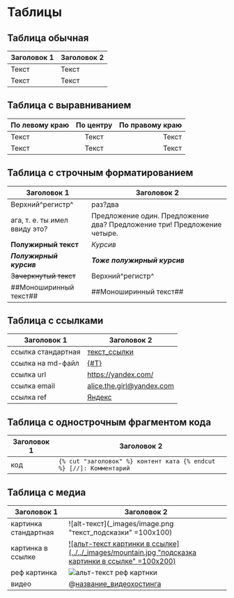 # Таблицы

## Таблица обычная

| Заголовок 1  | Заголовок 2  |
| ------------ | ------------ |
| Текст        | Текст        |
| Текст        | Текст        |

## Таблица с выравниванием

| По левому краю  | По центру        | По правому краю |
| :---            |      :----:      |            ---: |
| Текст           | Текст            | Текст           |
| Текст           | Текст            | Текст           |

## Таблица с строчным форматированием

| Заголовок 1 | Заголовок 2 |
| ------- | ------- |
| Верхний\^регистр^ | раз\?два |
| ага, т. е. ты имел ввиду это? | Предложение один. Предложение два? Предложение три! Предложение четыре. |
| **Полужирный текст** | _Курсив_ |
| **_Полужирный курсив_** | _**Тоже полужирный курсив**_ |
| ~~Зачеркнутый текст~~ | Верхний^регистр^ |
| ##Моноширинный текст## | ##Моноширинный текст## |

## Таблица с ссылками

| Заголовок 1 | Заголовок 2 |
| ------- | ------- |
| ссылка стандартная | [текст_ссылки](url "текст_подсказки") |
| ссылка на md-файл | [{#T}](./index.md) |
| ссылка url | <https://yandex.com/> |
| ссылка email | <alice.the.girl@yandex.com> |
| ссылка ref | [Яндекс][1] |

[1]: https://yandex.com/ "Лучший поисковик"

## Таблица с однострочным фрагментом кода

| Заголовок 1 | Заголовок 2 |
| ------- | ------- |
| код | `{% cut "заголовок" %} контент ката {% endcut %} [//]: Комментарий` |

## Таблица с медиа

| Заголовок 1 | Заголовок 2 |
| ------- | ------- |
| картинка стандартная | ![alt-текст](_images/image.png "текст_подсказки" =100x100) |
| картинка в ссылке | [![альт-текст картинки в ссылке](../../_images/mountain.jpg "подсказка картинки в ссылке" =100x200)](https://yandex.com/images/search?text=mountain) |
| реф картинка | ![альт-текст реф картнки][image1] |
| видео | @[название_видеохостинга](video_id) |

[image1]: ../../_images/mountain.jpg "подсказка реф картинки"
